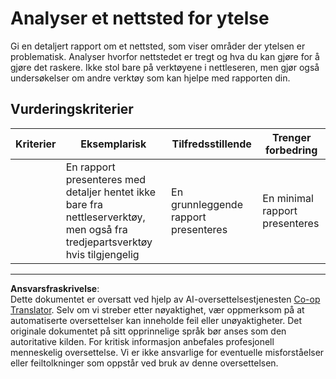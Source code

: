 <!--
CO_OP_TRANSLATOR_METADATA:
{
  "original_hash": "fc09b0fb314a5ab0507ba99216e6a843",
  "translation_date": "2025-08-26T22:45:55+00:00",
  "source_file": "5-browser-extension/3-background-tasks-and-performance/assignment.md",
  "language_code": "no"
}
-->
# Analyser et nettsted for ytelse

Gi en detaljert rapport om et nettsted, som viser områder der ytelsen er problematisk. Analyser hvorfor nettstedet er tregt og hva du kan gjøre for å gjøre det raskere. Ikke stol bare på verktøyene i nettleseren, men gjør også undersøkelser om andre verktøy som kan hjelpe med rapporten din.

## Vurderingskriterier

| Kriterier | Eksemplarisk                                                                                              | Tilfredsstillende           | Trenger forbedring            |
| --------- | --------------------------------------------------------------------------------------------------------- | --------------------------- | ----------------------------- |
|           | En rapport presenteres med detaljer hentet ikke bare fra nettleserverktøy, men også fra tredjepartsverktøy hvis tilgjengelig | En grunnleggende rapport presenteres | En minimal rapport presenteres |

---

**Ansvarsfraskrivelse**:  
Dette dokumentet er oversatt ved hjelp av AI-oversettelsestjenesten [Co-op Translator](https://github.com/Azure/co-op-translator). Selv om vi streber etter nøyaktighet, vær oppmerksom på at automatiserte oversettelser kan inneholde feil eller unøyaktigheter. Det originale dokumentet på sitt opprinnelige språk bør anses som den autoritative kilden. For kritisk informasjon anbefales profesjonell menneskelig oversettelse. Vi er ikke ansvarlige for eventuelle misforståelser eller feiltolkninger som oppstår ved bruk av denne oversettelsen.